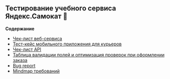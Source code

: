 ## Тестирование учебного сервиса Яндекс.Самокат &#128756;

**Содержание**
- [Чек-лист веб-сервиса]()
- [Тест-кейс мобильного приложения для курьеров]()
- [Чек-лист API]()
- [Таблица валидации полей и оптимизация проверок при оформлении заказа]()
- [Bug report]()
- [Mindmap требований](Mindmap.xmind)
